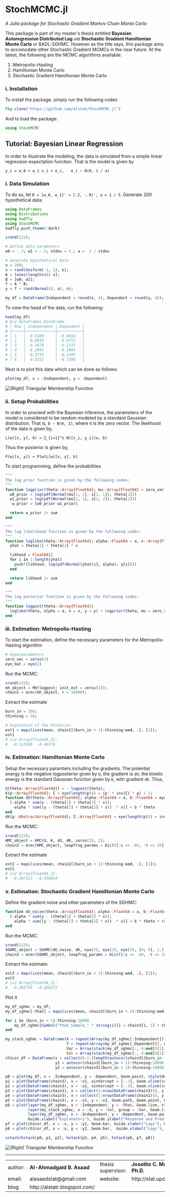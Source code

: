 # StochMCMC.jl
*A Julia package for Stochastic Gradient Markov Chain Monte Carlo*

This package is part of my master's thesis entitled **Bayesian Autoregressive Distributed Lag** *via* **Stochastic Gradient Hamiltonian Monte Carlo** or BADL-SGHMC. However as the title says, this package aims to accomodate other Stochastic Gradient MCMCs in the near future. At the latest, the following are the MCMC algorithms available:

1. Metropolis-Hasting
2. Hamiltonian Monte Carlo
3. Stochastic Gradient Hamiltonian Monte Carlo

### i. Installation
To install the package, simply run the following codes
```julia
Pkg.clone("https://github.com/alstat/StochMCMC.jl")
```
And to load the package:
```julia
using StochMCMC
```

## Tutorial: Bayesian Linear Regression
In order to illustrate the modeling, the data is simulated from a simple linear regression expectation function. That is the model is given by

```
y_i = w_0 + w_1 x_i + e_i,   e_i ~ N(0, 1 / a)
```
### i. Data Simulation
To do so, let `B = [w_0, w_1]' = [.2, -.9]', a = 1 / 5`. Generate 200 hypothetical data:

```julia
using DataFrames
using Distributions
using Gadfly
using StochMCMC
Gadfly.push_theme(:dark)

srand(123);

# Define data parameters
w0 = -.3; w1 = -.5; stdev = 5.; a =  1 / stdev

# Generate Hypothetical Data
n = 200;
x = rand(Uniform(-1, 1), n);
A = [ones(length(x)) x];
B = [w0; w1];
f = A * B;
y = f + rand(Normal(0, a), n);

my_df = DataFrame(Independent = round(x, 4), Dependent = round(y, 4));
```

To view the head of the data, run the following:
```julia
head(my_df)
# 6×2 DataFrames.DataFrame
# │ Row │ Independent │ Dependent │
# ├─────┼─────────────┼───────────┤
# │ 1   │  0.5369     │ -0.6016   │
# │ 2   │  0.8810     │ -0.6712   │
# │ 3   │  0.3479     │ -0.1531   │
# │ 4   │ -0.2091     │ -0.2004   │
# │ 5   │ -0.3735     │ -0.1345   │
# │ 6   │  0.3251     │ -0.7208   │
```
Next is to plot this data which can be done as follows:
```julia
plot(my_df, x = :Independent, y = :Dependent)
```

![(Right) Triangular Membership Function](https://github.com/alstat/StochMCMC.jl/blob/master/figures/plot1.png)

### ii. Setup Probabilities
In order to proceed with the Bayesian inference, the parameters of the model is considered to be random modeled by a standard Gaussian distribution. That is, `B ~ N(0, I)`, where `0` is the zero vector. The likelihood of the data is given by,

```
L(w|[x, y], b) = ∏_{i=1}^n N([x_i, y_i]|w, b)
```
Thus the posterior is given by,
```
P(w|[x, y]) ∝ P(w)L(w|[x, y], b)
```

To start programming, define the probabilities
```julia
"""
The log prior function is given by the following codes:
"""
function logprior(theta::Array{Float64}; mu::Array{Float64} = zero_vec, s::Array{Float64} = eye_mat)
  w0_prior = log(pdf(Normal(mu[1, 1], s[1, 1]), theta[1]))
  w1_prior = log(pdf(Normal(mu[2, 1], s[2, 2]), theta[2]))
   w_prior = [w0_prior w1_prior]

  return w_prior |> sum
end

"""
The log likelihood function is given by the following codes:
"""
function loglike(theta::Array{Float64}; alpha::Float64 = a, x::Array{Float64} = x, y::Array{Float64} = y)
  yhat = theta[1] + theta[2] * x

  likhood = Float64[]
  for i in 1:length(yhat)
    push!(likhood, log(pdf(Normal(yhat[i], alpha), y[i])))
  end

  return likhood |> sum
end

"""
The log posterior function is given by the following codes:
"""
function logpost(theta::Array{Float64})
  loglike(theta, alpha = a, x = x, y = y) + logprior(theta, mu = zero_vec, s = eye_mat)
end
```
### iii. Estimation: Metropolis-Hasting
To start the estimation, define the necessary parameters for the Metropolis-Hasting algorithm
```julia
# Hyperparameters
zero_vec = zeros(2)
eye_mat = eye(2)
```
Run the MCMC:
```julia
srand(123);
mh_object = MH(logpost; init_est = zeros(2));
chain1 = mcmc(mh_object, r = 10000);
```
Extract the estimate
```julia
burn_in = 100;
thinning = 10;

# Expetation of the Posterior
est1 = mapslices(mean, chain1[(burn_in + 1):thinning:end, :], [1]);
est1
# 1×2 Array{Float64,2}:
#  -0.313208  -0.46376
```
### iv. Estimation: Hamiltonian Monte Carlo
Setup the necessary paramters including the gradients. The potential energy is the negative logposterior given by `U`, the gradient is `dU`; the kinetic energy is the standard Gaussian function given by `K`, with gradient `dK`. Thus,

```julia
U(theta::Array{Float64}) = - logpost(theta);
K(p::Array{Float64}; Σ = eye(length(p))) = (p' * inv(Σ) * p) / 2;
function dU(theta::Array{Float64}; alpha::Float64 = a, b::Float64 = eye_mat[1, 1])
  [-alpha * sum(y - (theta[1] + theta[2] * x));
   -alpha * sum((y - (theta[1] + theta[2] * x)) .* x)] + b * theta
end
dK(p::AbstractArray{Float64}; Σ::Array{Float64} = eye(length(p))) = inv(Σ) * p;
```
Run the MCMC:
```julia
srand(123);
HMC_object = HMC(U, K, dU, dK, zeros(2), 2);
chain2 = mcmc(HMC_object, leapfrog_params = Dict([:ɛ => .09, :τ => 20]), r = 10000);
```
Extract the estimate
```julia
est2 = mapslices(mean, chain2[(burn_in + 1):thinning:end, :], [1]);
est2
# 1×2 Array{Float64,2}:
#  -0.307151  -0.458954
```
### v. Estimation: Stochastic Gradient Hamiltonian Monte Carlo
Define the gradient noise and other parameters of the SGHMC:
```julia
function dU_noise(theta::Array{Float64}; alpha::Float64 = a, b::Float64 = eye_mat[1, 1])
  [-alpha * sum(y - (theta[1] + theta[2] * x));
   -alpha * sum((y - (theta[1] + theta[2] * x)) .* x)] + b * theta + randn(2,1)
end
```
Run the MCMC:
```julia
srand(123);
SGHMC_object = SGHMC(dU_noise, dK, eye(2), eye(2), eye(2), [0; 0], 2.);
chain3 = mcmc(SGHMC_object, leapfrog_params = Dict([:ɛ => .09, :τ => 20]), r = 10000);
```
Extract the estimate:
```julia
est3 = mapslices(mean, chain3[(burn_in + 1):thinning:end, :], [1]);
est3
# 1×2 Array{Float64,2}:
#  -0.302745  -0.430272
```
Plot it
```julia
my_df_sghmc = my_df;
my_df_sghmc[:Yhat] = mapslices(mean, chain3[(burn_in + 1):thinning:end, :], [1])[1] + mapslices(mean, chain3[(burn_in + 1):thinning:end, :], [1])[2] * my_df[:Independent];

for i in (burn_in + 1):thinning:10000
    my_df_sghmc[Symbol("Yhat_Sample_" * string(i))] = chain3[i, 1] + chain3[i, 2] * my_df_sghmc[:Independent]
end

my_stack_sghmc = DataFrame(X = repeat(Array(my_df_sghmc[:Independent]), outer = length((burn_in + 1):thinning:10000)),
                           Y = repeat(Array(my_df_sghmc[:Dependent]), outer = length((burn_in + 1):thinning:10000)),
                           Var = Array(stack(my_df_sghmc[:, 4:end])[1]),
                           Val = Array(stack(my_df_sghmc[:, 4:end])[2]));
ch1cor_df = DataFrame(x = collect(0:1:(length(autocor(chain3[(burn_in + 1):thinning:10000, 1])) - 1)),
                      y1 = autocor(chain3[(burn_in + 1):thinning:10000, 1]),
                      y2 = autocor(chain3[(burn_in + 1):thinning:10000, 2]));

p0 = plot(my_df, x = :Independent, y = :Dependent, Geom.point, style(default_point_size = .05cm), Guide.xlabel("Explanatory"), Guide.ylabel("Response"));
p1 = plot(DataFrame(chain3), x = :x1, xintercept = [-.3], Geom.vline(color = colorant"white"), Geom.histogram(bincount = 30, density = true), Guide.xlabel("1st Parameter"), Guide.ylabel("Density"));
p2 = plot(DataFrame(chain3), x = :x2, xintercept = [-.5], Geom.vline(color = colorant"white"), Geom.histogram(bincount = 30, density = true), Guide.xlabel("2nd Parameter"), Guide.ylabel("Density"));
p3 = plot(DataFrame(chain3), x = collect(1:nrow(DataFrame(chain3))), y = :x1, yintercept = [-.3], Geom.hline(color = colorant"white"), Geom.line, Guide.xlabel("Iterations"), Guide.ylabel("1st Parameter Chain Values"));
p4 = plot(DataFrame(chain3), x = collect(1:nrow(DataFrame(chain1))), y = :x2, yintercept = [-.5], Geom.hline(color = colorant"white"), Geom.line, Guide.xlabel("Iterations"), Guide.ylabel("2nd Parameter Chain Values"));
p5 = plot(DataFrame(chain3), x = :x1, y = :x2, Geom.path, Geom.point, Guide.xlabel("1st Parameter Chain Values"), Guide.ylabel("2nd Parameter Chain Values"));
p6 = plot(layer(my_df_sghmc, x = :Independent, y = :Yhat, Geom.line, style(default_color = colorant"white")),
          layer(my_stack_sghmc, x = :X, y = :Val, group = :Var, Geom.line, style(default_color = colorant"orange")),
          layer(my_df_sghmc, x = :Independent, y = :Dependent, Geom.point, style(default_point_size = .05cm)),
          Guide.xlabel("Explanatory"), Guide.ylabel("Response and Predicted"));
p7 = plot(ch1cor_df, x = :x, y = :y1, Geom.bar, Guide.xlabel("Lags"), Guide.ylabel("1st Parameter Autocorrelations"), Coord.cartesian(xmin = -1, xmax = 36, ymin = -.05, ymax = 1.05));
p8 = plot(ch1cor_df, x = :x, y = :y2, Geom.bar,  Guide.xlabel("Lags"), Guide.ylabel("2nd Parameter Autocorrelations"), Coord.cartesian(xmin = -1, xmax = 36, ymin = -.05, ymax = 1.05));

vstack(hstack(p0, p1, p2), hstack(p3, p4, p5), hstack(p6, p7, p8))
```
![(Right) Triangular Membership Function](https://github.com/alstat/StochMCMC.jl/blob/master/figures/plot2.png)





---
<table width=100%>
<tr><td>author:</td><td><b>Al-Ahmadgaid B. Asaad</b></td><td>thesis supervisor:</td><td><b>Joselito C. Magadia, Ph.D.</b></td></tr>
<tr><td>email:</td><td>alasaadstat@gmail.com</td><td>website:</td><td>http://stat.upd.edu.ph/</td></tr>
<tr><td>blog:</td><td>http://alstatr.blogspot.com/</td></tr>
</table>
